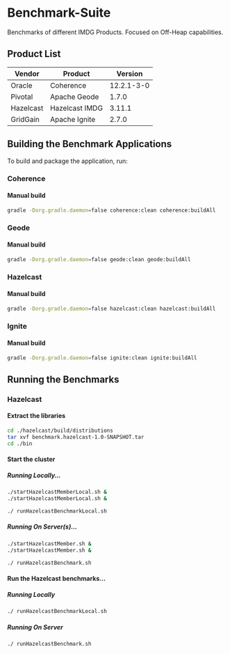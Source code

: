# Benchmark-Suite
Benchmarks of different IMDG Products.  Focused on Off-Heap capabilities.

## Product List

Vendor | Product | Version
--- |--- |---
Oracle | Coherence | 12.2.1-3-0
Pivotal | Apache Geode | 1.7.0
Hazelcast | Hazelcast IMDG | 3.11.1
GridGain | Apache Ignite | 2.7.0

## Building the Benchmark Applications

To build and package the application, run:

### Coherence

#### Manual build
```bash
gradle -Dorg.gradle.daemon=false coherence:clean coherence:buildAll
```

### Geode

#### Manual build
```bash
gradle -Dorg.gradle.daemon=false geode:clean geode:buildAll
```

### Hazelcast

#### Manual build
```bash
gradle -Dorg.gradle.daemon=false hazelcast:clean hazelcast:buildAll
```

### Ignite

#### Manual build
```bash
gradle -Dorg.gradle.daemon=false ignite:clean ignite:buildAll
```

## Running the Benchmarks

### Hazelcast

#### Extract the libraries

```bash
cd ./hazelcast/build/distributions
tar xvf benchmark.hazelcast-1.0-SNAPSHOT.tar
cd ./bin
```
#### Start the cluster
##### Running Locally...
```bash
./startHazelcastMemberLocal.sh &
./startHazelcastMemberLocal.sh &
```

``` bash
./ runHazelcastBenchmarkLocal.sh
```

##### Running On Server(s)...
```bash
./startHazelcastMember.sh &
./startHazelcastMember.sh &
```

``` bash
./ runHazelcastBenchmark.sh
```
#### Run the Hazelcast benchmarks...
##### Running Locally
``` bash
./ runHazelcastBenchmarkLocal.sh
```

##### Running On Server
``` bash
./ runHazelcastBenchmark.sh
```
